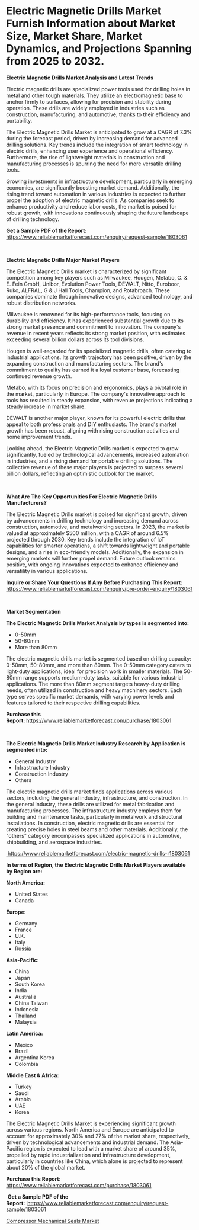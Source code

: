 <p><h1>Electric Magnetic Drills Market Furnish Information about Market Size, Market Share, Market Dynamics, and Projections Spanning from 2025 to 2032.</h1></p><p><strong>Electric Magnetic Drills Market Analysis and Latest Trends</strong></p>
<p><p>Electric magnetic drills are specialized power tools used for drilling holes in metal and other tough materials. They utilize an electromagnetic base to anchor firmly to surfaces, allowing for precision and stability during operation. These drills are widely employed in industries such as construction, manufacturing, and automotive, thanks to their efficiency and portability.</p><p>The Electric Magnetic Drills Market is anticipated to grow at a CAGR of 7.3% during the forecast period, driven by increasing demand for advanced drilling solutions. Key trends include the integration of smart technology in electric drills, enhancing user experience and operational efficiency. Furthermore, the rise of lightweight materials in construction and manufacturing processes is spurring the need for more versatile drilling tools.</p><p>Growing investments in infrastructure development, particularly in emerging economies, are significantly boosting market demand. Additionally, the rising trend toward automation in various industries is expected to further propel the adoption of electric magnetic drills. As companies seek to enhance productivity and reduce labor costs, the market is poised for robust growth, with innovations continuously shaping the future landscape of drilling technology.</p></p>
<p><strong>Get a Sample PDF of the Report:&nbsp;</strong> <a href="https://www.reliablemarketforecast.com/enquiry/request-sample/1803061?utm_campaign=2011&utm_medium=2&utm_source=Github&utm_content=ia&utm_term=19022025&utm_id=electric-magnetic-drills">https://www.reliablemarketforecast.com/enquiry/request-sample/1803061</a></p>
<p>&nbsp;</p>
<p><strong>Electric Magnetic Drills Major Market Players</strong></p>
<p><p>The Electric Magnetic Drills market is characterized by significant competition among key players such as Milwaukee, Hougen, Metabo, C. & E. Fein GmbH, Unibor, Evolution Power Tools, DEWALT, Nitto, Euroboor, Ruko, ALFRAL, G & J Hall Tools, Champion, and Rotabroach. These companies dominate through innovative designs, advanced technology, and robust distribution networks.</p><p>Milwaukee is renowned for its high-performance tools, focusing on durability and efficiency. It has experienced substantial growth due to its strong market presence and commitment to innovation. The company's revenue in recent years reflects its strong market position, with estimates exceeding several billion dollars across its tool divisions.</p><p>Hougen is well-regarded for its specialized magnetic drills, often catering to industrial applications. Its growth trajectory has been positive, driven by the expanding construction and manufacturing sectors. The brand's commitment to quality has earned it a loyal customer base, forecasting continued revenue growth.</p><p>Metabo, with its focus on precision and ergonomics, plays a pivotal role in the market, particularly in Europe. The company's innovative approach to tools has resulted in steady expansion, with revenue projections indicating a steady increase in market share.</p><p>DEWALT is another major player, known for its powerful electric drills that appeal to both professionals and DIY enthusiasts. The brand's market growth has been robust, aligning with rising construction activities and home improvement trends.</p><p>Looking ahead, the Electric Magnetic Drills market is expected to grow significantly, fueled by technological advancements, increased automation in industries, and a rising demand for portable drilling solutions. The collective revenue of these major players is projected to surpass several billion dollars, reflecting an optimistic outlook for the market.</p></p>
<p>&nbsp;</p>
<p><strong>What Are The Key Opportunities For Electric Magnetic Drills Manufacturers?</strong></p>
<p><p>The Electric Magnetic Drills market is poised for significant growth, driven by advancements in drilling technology and increasing demand across construction, automotive, and metalworking sectors. In 2023, the market is valued at approximately $500 million, with a CAGR of around 6.5% projected through 2030. Key trends include the integration of IoT capabilities for smarter operations, a shift towards lightweight and portable designs, and a rise in eco-friendly models. Additionally, the expansion in emerging markets will further propel demand. Future outlook remains positive, with ongoing innovations expected to enhance efficiency and versatility in various applications.</p></p>
<p><strong>Inquire or Share Your Questions If Any Before Purchasing This Report:</strong> <a href="https://www.reliablemarketforecast.com/enquiry/pre-order-enquiry/1803061?utm_campaign=2011&utm_medium=2&utm_source=Github&utm_content=ia&utm_term=19022025&utm_id=electric-magnetic-drills">https://www.reliablemarketforecast.com/enquiry/pre-order-enquiry/1803061</a></p>
<p>&nbsp;</p>
<p><strong>Market Segmentation</strong></p>
<p><strong>The Electric Magnetic Drills Market Analysis by types is segmented into:</strong></p>
<p><ul><li>0-50mm</li><li>50-80mm</li><li>More than 80mm</li></ul></p>
<p><p>The electric magnetic drills market is segmented based on drilling capacity: 0-50mm, 50-80mm, and more than 80mm. The 0-50mm category caters to light-duty applications, ideal for precision work in smaller materials. The 50-80mm range supports medium-duty tasks, suitable for various industrial applications. The more than 80mm segment targets heavy-duty drilling needs, often utilized in construction and heavy machinery sectors. Each type serves specific market demands, with varying power levels and features tailored to their respective drilling capabilities.</p></p>
<p><strong>Purchase this Report:&nbsp;</strong><a href="https://www.reliablemarketforecast.com/purchase/1803061?utm_campaign=2011&utm_medium=2&utm_source=Github&utm_content=ia&utm_term=19022025&utm_id=electric-magnetic-drills">https://www.reliablemarketforecast.com/purchase/1803061</a></p>
<p>&nbsp;</p>
<p><strong>The Electric Magnetic Drills Market Industry Research by Application is segmented into:</strong></p>
<p><ul><li>General Industry</li><li>Infrastructure Industry</li><li>Construction Industry</li><li>Others</li></ul></p>
<p><p>The electric magnetic drills market finds applications across various sectors, including the general industry, infrastructure, and construction. In the general industry, these drills are utilized for metal fabrication and manufacturing processes. The infrastructure industry employs them for building and maintenance tasks, particularly in metalwork and structural installations. In construction, electric magnetic drills are essential for creating precise holes in steel beams and other materials. Additionally, the "others" category encompasses specialized applications in automotive, shipbuilding, and aerospace industries.</p></p>
<p><a href="https://www.reliablemarketforecast.com/electric-magnetic-drills-r1803061?utm_campaign=2011&utm_medium=2&utm_source=Github&utm_content=ia&utm_term=19022025&utm_id=electric-magnetic-drills">&nbsp;https://www.reliablemarketforecast.com/electric-magnetic-drills-r1803061</a></p>
<p><strong>In terms of Region, the Electric Magnetic Drills Market Players available by Region are:</strong></p>
<p>
    <p> <strong> North America: </strong>
        <ul>
            <li>United States</li>
            <li>Canada</li>
        </ul>
        </p> 
    <p> <strong> Europe: </strong>
        <ul>
            <li>Germany</li>
            <li>France</li>
            <li>U.K.</li>
            <li>Italy</li>
            <li>Russia</li>
        </ul>
        </p> 
    <p> <strong> Asia-Pacific: </strong>
        <ul>
            <li>China</li>
            <li>Japan</li>
            <li>South Korea</li>
            <li>India</li>
            <li>Australia</li>
            <li>China Taiwan</li>
            <li>Indonesia</li>
            <li>Thailand</li>
            <li>Malaysia</li>
        </ul>
        </p> 
    <p> <strong> Latin America: </strong>
        <ul>
            <li>Mexico</li>
            <li>Brazil</li>
            <li>Argentina Korea</li>
            <li>Colombia</li>
        </ul>
        </p> 
    <p> <strong> Middle East & Africa: </strong>
        <ul>
            <li>Turkey</li>
            <li>Saudi</li>
            <li>Arabia</li>
            <li>UAE</li>
            <li>Korea</li>
        </ul>
    </p>
    </p>
<p><p>The Electric Magnetic Drills Market is experiencing significant growth across various regions. North America and Europe are anticipated to account for approximately 30% and 27% of the market share, respectively, driven by technological advancements and industrial demand. The Asia-Pacific region is expected to lead with a market share of around 35%, propelled by rapid industrialization and infrastructure development, particularly in countries like China, which alone is projected to represent about 20% of the global market.</p></p>
<p><strong>Purchase this Report: </strong><a href="https://www.reliablemarketforecast.com/purchase/1803061?utm_campaign=2011&utm_medium=2&utm_source=Github&utm_content=ia&utm_term=19022025&utm_id=electric-magnetic-drills">https://www.reliablemarketforecast.com/purchase/1803061</a></p>
<p>&nbsp;<strong>Get a Sample PDF of the Report:&nbsp;&nbsp;</strong><a href="https://www.reliablemarketforecast.com/enquiry/request-sample/1803061?utm_campaign=2011&utm_medium=2&utm_source=Github&utm_content=ia&utm_term=19022025&utm_id=electric-magnetic-drills">https://www.reliablemarketforecast.com/enquiry/request-sample/1803061</a></p>
<p><strong></strong></p>
<p><p><a href="https://github.com/ChiragRp1/Market-Research-Report-List-7/blob/main/compressor-mechanical-seals-market.md?utm_campaign=2011&utm_medium=2&utm_source=Github&utm_content=ia&utm_term=19022025&utm_id=electric-magnetic-drills">Compressor Mechanical Seals Market</a></p></p>